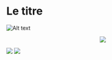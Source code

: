 # Le titre

![Alt text](https://g.gravizo.com/svg?digraph%20G%20%7B%0A%20%20%20%20aize%20%3D%224%2C4%22%3B%0A%20%20%20%20main%20%5Bshape%3Dbox%5D%3B%0A%20%20%20%20main%20-%3E%20parse%20%5Bweight%3D8%5D%3B%0A%20%20%20%20parse%20-%3E%20execute%3B%0A%20%20%20%20main%20-%3E%20init%20%5Bstyle%3Ddotted%5D%3B%0A%20%20%20%20main%20-%3E%20cleanup%3B%0A%20%20%20%20execute%20-%3E%20%7B%20make_string%3B%20printf%7D%0A%20%20%20%20init%20-%3E%20make_string%3B%0A%20%20%20%20edge%20%5Bcolor%3Dred%5D%3B%0A%20%20%20%20main%20-%3E%20printf%20%5Bstyle%3Dbold%2Clabel%3D%22100%20times%22%5D%3B%0A%20%20%20%20make_string%20%5Blabel%3D%22make%20a%20string%22%5D%3B%0A%20%20%20%20node%20%5Bshape%3Dbox%2Cstyle%3Dfilled%2Ccolor%3D%22.7%20.3%201.0%22%5D%3B%0A%20%20%20%20execute%20-%3E%20compare%3B%0A%20%20%7D)

<p align="center">
<img src='https://g.gravizo.com/svg?digraph%20G%20%7B%0A%20%20%20main%20-%3E%20parse%20-%3E%20execute%3B%0A%20%20%20main%20-%3E%20init%20-%3E%20make_string%3B%0A%20%20%20main%20-%3E%20cleanup%3B%0A%20%20%20execute%20-%3E%20make_string%3B%0A%20%20%20execute%20-%3E%20printf2%3B%0A%20%20%20main%20-%3E%20printf%3B%0A%20%20%20execute%20-%3E%20compare%3B%0A%20%7D'/>
</p>


<img style="background-color:white;" src='https://g.gravizo.com/svg?%2F%2A%2A%0A%2AStructural%20Things%0A%2A%40opt%20commentname%0A%2A%40note%20Notes%20can%0A%2Abe%20extended%20to%0A%2Aspan%20multiple%20lines%0A%2A%2F%0Aclass%20Structural%7B%7D%0A%0A%2F%2A%2A%0A%2A%40opt%20all%0A%2A%40note%20Class%0A%2A%2F%0Aclass%20Counter%20extends%20Structural%20%7B%0A%20%20%20%20%20%20%20%20static%20public%20int%20counter%3B%0A%20%20%20%20%20%20%20%20public%20int%20getCounter%2528%2529%3B%0A%7D%0A%0A%2F%2A%2A%0A%2A%40opt%20shape%20activeclass%0A%2A%40opt%20all%0A%2A%40note%20Active%20Class%0A%2A%2F%0Aclass%20RunningCounter%20extends%20Counter%7B%7D'>        

<img src='https://g.gravizo.com/svg?%40startuml%3B%0A%0Aactor%20User%3B%0Aparticipant%20%22Blazor%20App%22%20as%20Front%3B%0Aparticipant%20%22ADB2C%22%20as%20AD%3B%0Aparticipant%20%22Main%20API%22%20as%20API%3B%0Aparticipant%20%22Second%20API%22%20as%202ndAPI%3B%0Aparticipant%20%22Other%20domain%20API%22%20as%20otherAPI%3B%0A%0AUser%20-%3E%20Front%3A%20Login%3B%0Aactivate%20Front%3B%0A%0AFront%20-%3E%20AD%3A%20Request%20User%20access%20token%3B%0Aactivate%20AD%3B%0A%0AAD%20%20-%3E%20Front%3B%0Adeactivate%20AD%3B%0A%0AFront%20-%3E%20API%3A%20Request%20Data%20with%20access%20token%3B%0Aactivate%20API%3B%0A%0AAPI%20-%3E%20AD%3A%20Request%20application%20Access%20token%3B%0Aactivate%20AD%3B%0A%0AAD%20-%3E%20API%3B%0Adeactivate%20AD%3B%0A%0AAPI%20-%3E%20otherAPI%3A%20Request%20more%20data%3B%0Aactivate%20otherAPI%3B%0A%0AotherAPI%20-%3E%20API%3B%0Adeactivate%20otherAPI%3B%0A%0AAPI%20-%3E%20Front%3B%0Adeactivate%20API%3B%0A%0AFront%20-%3E%20User%3A%20Done%3B%0Adeactivate%20Front%3B%0A%0A%40enduml'/>
